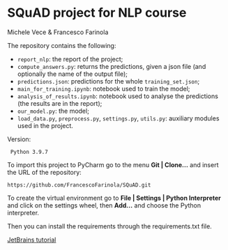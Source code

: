 # SQuAD project for NLP course

Michele Vece & Francesco Farinola

The repository contains the following:
* `report_nlp`: the report of the project;
* `compute_answers.py`: returns the predictions, given a json file (and optionally the name of the output file);
* `predictions.json`: predictions for the whole `training_set.json`;  
* `main_for_training.ipynb`: notebook used to train the model;
* `analysis_of_results.ipynb`: notebook used to analyse the predictions (the results are in the report);
* `our_model.py`: the model;
* `load_data.py`, `preprocess.py`, `settings.py`, `utils.py`: auxiliary modules used in the project.


Version:

     Python 3.9.7

To import this project to PyCharm go to the menu **Git | Clone...** and insert the URL of the repository:

    https://github.com/FrancescoFarinola/SQuAD.git


To create the virtual environment go to **File | Settings | Python Interpreter** and click on the settings wheel, then **Add...** and choose the Python interpreter.

Then you can install the requirements through the requirements.txt file.

[JetBrains tutorial](https://www.jetbrains.com/help/pycharm/creating-virtual-environment.html)

